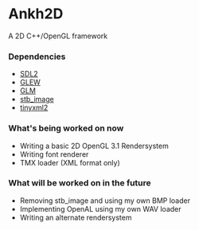 # Ankh2D

A 2D C++/OpenGL framework

### Dependencies ###
* [SDL2](https://www.libsdl.org/download-2.0.php)
* [GLEW](http://glew.sourceforge.net/)
* [GLM](http://glm.g-truc.net/0.9.8/index.html)
* [stb_image](https://github.com/nothings/stb)
* [tinyxml2](https://github.com/leethomason/tinyxml2)

### What's being worked on now ###
* Writing a basic 2D OpenGL 3.1 Rendersystem
* Writing font renderer
* TMX loader (XML format only)

### What will be worked on in the future ###
* Removing stb_image and using my own BMP loader
* Implementing OpenAL using my own WAV loader
* Writing an alternate rendersystem